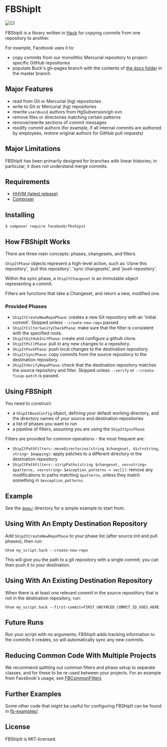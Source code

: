# FBShipIt

![CI](https://github.com/facebook/fbshipit/workflows/CI/badge.svg)

FBShipIt is a library written in [Hack](http://hacklang.org) for
copying commits from one repository to another.

For example, Facebook uses it to:

 - copy commits from our monolithic Mercurial repository to
   project-specific GitHub repositories
 - populate Buck's gh-pages branch with the contents of
   [the docs folder](https://github.com/facebook/buck/tree/master/docs)
    in the master branch.

## Major Features

 - read from Git or Mercurial (hg) repositories
 - write to Git or Mercurial (hg) repositories
 - rewrite `user@uuid` authors from HgSubversion/git-svn
 - remove files or directories matching certain patterns
 - remove/rewrite sections of commit messages
 - modify commit authors (for example, if all internal commits are authored by
   employees, restore original authors for GitHub pull requests)

## Major Limitations

FBShipIt has been primarily designed for branches with linear histories; in
particular, it does not understand merge commits.

## Requirements

 - [HHVM (latest release)](https://docs.hhvm.com/hhvm/installation)
 - [Composer](https://getcomposer.org/doc/00-intro.md)

## Installing

```
$ composer require facebook/fbshipit
```

## How FBShipIt Works

There are three main concepts: phases, changesets, and filters.

`ShipItPhase` objects represent a high-level action, such as
'clone this repository', 'pull this repository',
'sync changesets', and 'push repository'.

Within the sync phase, a `ShipItChangeset` is an immutable
object representing a commit.

Filters are functions that take
a Changeset, and return a new, modified one.

### Provided Phases

 - `ShipItCreateNewRepoPhase`: creates a new Git repository with an 'initial commit'. Skipped unless `--create-new-repo` passed.
 - `ShipItFilterSanityCheckPhase`: make sure that the filter is consistent with the specified roots.
 - `ShipItGitHubInitPhase`: create and configure a github clone.
 - `ShipItPullPhase`: pull in any new changes to a repository.
 - `ShipItPushPhase`: push local changes to the destination repository.
 - `ShipItSyncPhase`: copy commits from the source repository to the destination repository.
 - `ShipItVerifyRepoPhase`: check that the destination repository matches the source repository and filter. Skipped unless `--verify` or `--create-fixup-patch` is passed.

## Using FBShipIt

You need to construct:
 - a `ShipItBaseConfig` object, defining your default working directory, and the directory names of your source and destination repositories
 - a list of phases you want to run
 - a pipeline of filters, assuming you are using the `ShipItSyncPhase`

Filters are provided for common operations - the most frequent are:
 - `ShipItPathFilters::moveDirectories(string $changeset, dict<string, string> $mapping)`: apply patches to a different directory in the destination repository
 - `ShipItPathFilters::stripPaths(string $changeset, vec<string> $patterns, vec<string> $exception_patterns = vec[])`: remove any modifications to paths matching `$patterns`, unless they match something in `$exception_patterns`.

## Example

See the [`demo/`](demo) directory for a simple example to start from.

## Using With An Empty Destination Repository

Add `ShipItCreateNewRepoPhase` to your phase list (after source init and pull
phases), then run:

```
hhvm my_script.hack --create-new-repo
```

This will give you the path to a git repository with a single commit; you can then push it to your destination.

## Using With An Existing Destination Repository

When there is at least one relevant commit in the source repostitory that is not in the destination repository, run:

```
hhvm my_script.hack --first-commit=FIRST_UNSYNCED_COMMIT_ID_GOES_HERE
```

## Future Runs

Run your script with no arguments; FBShipIt adds tracking information to the
commits it creates, so will automatically sync any new commits.

## Reducing Common Code With Multiple Projects

We recommend splitting out common filters and phase setup to separate classes,
and for these to be re-used between your projects. For an example from Facebook's
usage, see [FBCommonFilters](fb-examples/lib/shipit/FBCommonFilters.php-example)

## Further Examples

Some other code that might be useful for configuring FBShipIt can be found in
[fb-examples/](https://github.com/facebook/fbshipit/tree/master/fb-examples).

## License

FBShipIt is MIT-licensed.
